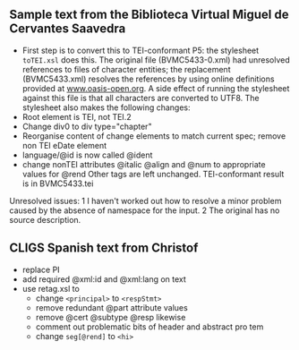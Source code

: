 ## Sample text from the Biblioteca Virtual Miguel de Cervantes Saavedra

- First step is to convert this to TEI-conformant P5: the stylesheet `toTEI.xsl` does this. The original file (BVMC5433-0.xml) had unresolved references to files of character entities; the replacement (BVMC5433.xml) resolves the references  by using online definitions provided at www.oasis-open.org. A side effect of running the stylesheet against this file is that all characters are converted to UTF8. The stylesheet also makes the following changes:
 - Root element is TEI, not TEI.2
 - Change div0 to div type="chapter"
 - Reorganise content of change elements to match current spec; remove non TEI eDate element
 - language/@id is now called @ident
 - change nonTEI attributes  @italic @align and @num to appropriate values for @rend
Other tags are left unchanged. TEI-conformant result is in BVMC5433.tei

Unresolved issues:
  1 I haven't worked out how to resolve a  minor problem caused by the absence of namespace for the input.
  2 The original has no source description.




## CLIGS Spanish text from Christof

- replace PI
- add required @xml:id and @xml:lang on text
- use retag.xsl to 
  - change `<principal>` to `<respStmt>` 
  - remove redundant @part attribute values
  - remove @cert @subtype @resp likewise
  - comment out problematic bits of header and abstract pro tem
  - change `seg[@rend]` to `<hi>`

 

